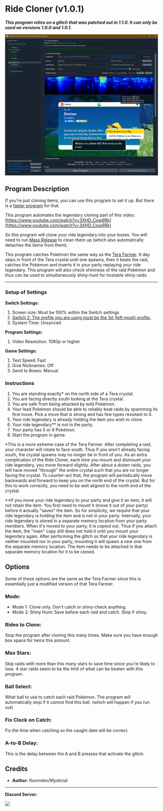 # Ride Cloner (v1.0.1)

***This program relies on a glitch that was patched out in 1.1.0. It can only be used on versions 1.0.0 and 1.0.1.***

<img src="images/RideCloner-0.png">

## Program Description

If you're just cloning items, you can use this program to set it up. But there is a [faster program](CloneItems-101.md) for that.

This program automates the legendary cloning part of this video: [https://www.youtube.com/watch?v=3XHD_Cqw9Rk](https://www.youtube.com/watch?v=3XHD_Cqw9Rk)

So this program will clone your ride legendary into your boxes. You will need to run [Mass Release](MassRelease.md) to clean them up (which also automatically detaches the items from them).

This program catches Pokémon the same way as the [Tera Farmer](TeraSelfFarmer.md). It day skips in front of the Tera crystal until one spawns, then it beats the raid, catches the Pokémon and inserts it in your party replaying your ride legendary. This program will also check shininess of the raid Pokémon and thus can be used to simultaneously shiny-hunt for hostable shiny raids.


---

### Setup of Settings

**Switch Settings:**

1. Screen size: Must be 100% within the Switch settings
2. [Switch 2: The profile you are using must be the 1st (left-most) profile.](../NintendoSwitch/Switch2Notes.md#resetting-a-game-moves-the-cursor-to-the-1st-user-profile)
3. System Time: Unsynced

**Program Settings:**

1. Video Resolution: 1080p or higher

**Game Settings:**

1. Text Speed: Fast
2. Give Nicknames: Off
3. Send to Boxes: Manual

### Instructions

1. You are standing exactly* on the north side of a Tera crystal.
2. You are facing directly south looking at the Tera crystal.
3. You are safe from being attacked by wild Pokémon.
4. Your lead Pokémon should be able to reliably beat raids by spamming its first move. Pick a move that is strong and has few types resistant to it.
5. Your ride legendary is already holding the item you wish to clone.
6. Your ride legendary** is not in the party.
7. Your party has 5 or 6 Pokémon.
8. Start the program in game.

*This is a more extreme case of the Tera Farmer. After completing a raid, your character will rotate to face south. Thus if you aren't already facing south, the crystal spawns may no longer be in front of you. As an extra complication of the Ride Cloner, each time you mount and dismount your ride legendary, you move forward slightly. After about a dozen raids, you will have moved "through" the entire crystal such that you are no longer facing the crystal. To counter-act that, the program will periodically move backwards and forward to keep you on the north end of the crystal. But for this to work correctly, you need to be well aligned to the north end of the crystal.

**If you move your ride legendary to your party and give it an item, it will not retain the item. You first need to mount it (move it out of your party) before it actually "saves" the item. So for simplicity, we require that your ride legendary is holding the item and is not in your party. Internally, your ride legendary is stored in a separate memory location from your party members. When it's moved to your party, it is *copied* out. Thus if you attach the item, the "main" copy still does not hold it until you mount your legendary again. After performing the glitch so that your ride legendary is neither mounted nor in your party, mounting it will spawn a new one from the separate memory location. The item needs to be attached in that separate memory location for it to be cloned.



## Options

Some of these options are the same as the Tera Farmer since this is essentially just a modified version of that Tera Farmer.


### Mode:

- Mode 1: Clone only. Don't catch or shiny-check anything.
- Mode 2: Shiny Hunt: Save before each raid and catch. Stop if shiny.


### Rides to Clone:

Stop the program after cloning this many times. Make sure you have enough box space for twice this amount.

### Max Stars:

Skip raids with more than this many stars to save time since you're likely to lose. 4 star raids seem to be the limit of what can be beaten with this program.


### Ball Select:

What ball to use to catch each raid Pokémon. The program will automatically stop if it cannot find this ball. (which will happen if you run out)


### Fix Clock on Catch:

Fix the time when catching so the caught date will be correct.


### A-to-B Delay:

This is the delay between the A and B presses that activate the glitch.


## Credits

- **Author:** Kuroneko/Mysticial

<hr>

**Discord Server:** 

[<img src="https://canary.discordapp.com/api/guilds/695809740428673034/widget.png?style=banner2">](https://discord.gg/cQ4gWxN)





